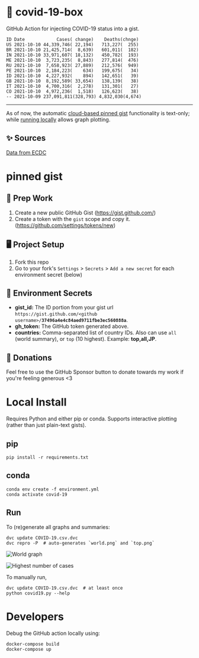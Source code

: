# 🏥 covid-19-box

GitHub Action for injecting COVID-19 status into a gist.

```
ID Date            Cases( change)    Deaths(chnge)
US 2021-10-10 44,339,746( 22,194)   713,227(  255)
BR 2021-10-10 21,425,714(  8,639)   601,011(  182)
IN 2021-10-10 33,971,607( 18,132)   450,782(  193)
ME 2021-10-10  3,723,235(  8,843)   277,814(  476)
RU 2021-10-10  7,658,923( 27,889)   212,576(  949)
PE 2021-10-10  2,184,223(    634)   199,675(   34)
ID 2021-10-10  4,227,932(    894)   142,651(   39)
GB 2021-10-10  8,192,589( 33,654)   138,139(   38)
IT 2021-10-10  4,700,316(  2,278)   131,301(   27)
CO 2021-10-10  4,972,236(  1,518)   126,623(   38)
-- 2021-10-09 237,091,811(328,793) 4,832,030(4,674)
```

---

As of now, the automatic [cloud-based pinned gist](#pinned-gist) functionality is text-only;
while [running locally](#local-install) allows graph plotting.

## ✨ Sources

[Data from ECDC](https://www.ecdc.europa.eu/en/publications-data/download-todays-data-geographic-distribution-covid-19-cases-worldwide)

# pinned gist

## 🎒 Prep Work
1. Create a new public GitHub Gist (https://gist.github.com/)
1. Create a token with the `gist` scope and copy it. (https://github.com/settings/tokens/new)

## 🖥 Project Setup
1. Fork this repo
1. Go to your fork's `Settings` > `Secrets` > `Add a new secret` for each environment secret (below)

## 🤫 Environment Secrets
- **gist_id:** The ID portion from your gist url `https://gist.github.com/<github username>/`**`37496a4e4c84aed9711fbe3ec560888a`**.
- **gh_token:** The GitHub token generated above.
- **countries:** Comma-separated list of country IDs. Also can use `all` (world summary), or `top` (10 highest). Example: **top,all,JP**.

## 💸 Donations

Feel free to use the GitHub Sponsor button to donate towards my work if you're feeling generous <3

# Local Install

Requires Python and either pip or conda. Supports interactive plotting (rather than just plain-text gists).

## pip

```
pip install -r requirements.txt
```

## conda

```
conda env create -f environment.yml
conda activate covid-19
```

## Run

To (re)generate all graphs and summaries:

```
dvc update COVID-19.csv.dvc
dvc repro -P  # auto-generates `world.png` and `top.png`
```

![World graph](world.png)

![Highest number of cases](top.png)

To manually run,

```
dvc update COVID-19.csv.dvc  # at least once
python covid19.py --help
```

# Developers

Debug the GitHub action locally using:

```
docker-compose build
docker-compose up
```
